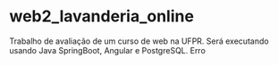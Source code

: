# web2_lavanderia_online
Trabalho de avaliação de um curso de web na UFPR. Será executando usando Java SpringBoot, Angular e PostgreSQL.
Erro